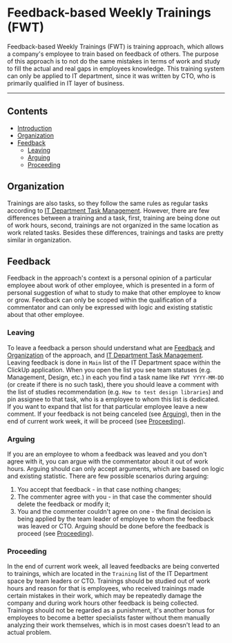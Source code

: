 # Feedback-based Weekly Trainings (FWT)
Feedback-based Weekly Trainings (FWT) is training approach, which allows a company's employee to train based on feedback of others. The purpose of this approach is to not do the same mistakes in terms of work and study to fill the actual and real gaps in employees knowledge. This training system can only be applied to IT department, since it was written by CTO, who is primarily qualified in IT layer of business.

---

## Contents
- [Introduction](#feedback-based-weekly-trainings)
- [Organization](#organization)
- [Feedback](#feedback)
	- [Leaving](#leaving)
	- [Arguing](#arguing)
	- [Proceeding](#proceeding)

## Organization
Trainings are also tasks, so they follow the same rules as regular tasks according to [IT Department Task Management](./it-department-task-management.md). However, there are few differences between a training and a task, first, training are being done out of work hours, second, trainings are not organized in the same location as work related tasks. Besides these differences, trainings and tasks are pretty similar in organization.
## Feedback
Feedback in the approach's context is a personal opinion of a particular employee about work of other employee, which is presented in a form of personal suggestion of what to study to make that other employee to know or grow. Feedback can only be scoped within the qualification of a commentator and can only be expressed with logic and existing statistic about that other employee.
### Leaving
To leave a feedback a person should understand what are [Feedback](#feedback) and [Organization](#organization) of the approach, and [IT Department Task Management](./it-department-task-management.md). Leaving feedback is done in `Main` list of the IT Department space within the ClickUp application. When you open the list you see team statuses (e.g. Management, Design, etc.) in each you find a task name like `FWT YYYY-MM-DD` (or create if there is no such task), there you should leave a comment with the list of studies recommendation (e.g. `How to test design libraries`) and pin assignee to that task, who is a employee to whom this list is dedicated. If you want to expand that list for that particular employee leave a new comment. If your feedback is not being canceled (see [Arguing](#arguing)), then in the end of current work week, it will be proceed (see [Proceeding](#proceeding)).
### Arguing
If you are an employee to whom a feedback was leaved and you don't agree with it, you can argue with the commentator about it out of work hours. Arguing should can only accept arguments, which are based on logic and existing statistic. There are few possible scenarios during arguing:
1. You accept that feedback - in that case nothing changes;
2. The commenter agree with you - in that case the commenter should delete the feedback or modify it;
3. You and the commenter couldn't agree on one - the final decision is being applied by the team leader of employee to whom the feedback was leaved or CTO.
Arguing should be done before the feedback is proceed (see [Proceeding](#proceeding)).
### Proceeding
In the end of current work week, all leaved feedbacks are being converted to trainings, which are located in the `Training` list of the IT Department space by team leaders or CTO. Trainings should be studied out of work hours and reason for that is employees, who received trainings made certain mistakes in their work, which may be repeatedly damage the company and during work hours other feedback is being collected. Trainings should not be regarded as a punishment, it's another bonus for employees to become a better specialists faster without them manually analyzing their work themselves, which is in most cases doesn't lead to an actual problem.
